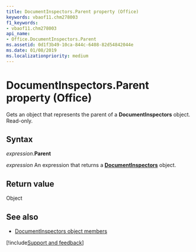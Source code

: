 ```yaml
---
title: DocumentInspectors.Parent property (Office)
keywords: vbaof11.chm278003
f1_keywords:
- vbaof11.chm278003
api_name:
- Office.DocumentInspectors.Parent
ms.assetid: 0d1f3b49-10ca-844c-6408-82d54842044e
ms.date: 01/08/2019
ms.localizationpriority: medium
---
```



# DocumentInspectors.Parent property (Office)

Gets an object that represents the parent of a **DocumentInspectors** object. Read-only.


## Syntax

_expression_.**Parent**

_expression_ An expression that returns a **[DocumentInspectors](Office.DocumentInspectors.md)** object.


## Return value

Object


## See also

- [DocumentInspectors object members](overview/library-reference/documentinspectors-members-office.md)

[!include[Support and feedback](~/includes/feedback-boilerplate.md)]